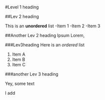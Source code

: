 #Level 1 heading 

##Lev 2 heading 

This is an **unordered** list 
-Item 1
-Item 2
-Item 3

##Another Lev 2 heading 
Ipsum Lorem, 

###Lev3heading 
Here is an *ordered* list 
1. Item A
2. Item B
3. Item C

###another Lev 3 heading 

Yey, some text 

I add